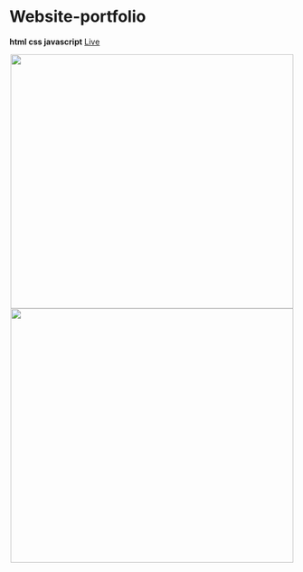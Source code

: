 # Website-portfolio
**html css javascript**
[Live](http://okashuba.link/)

<p align="center">
   <img width="500" height="450" src="https://cdn.discordapp.com/attachments/359470187088576514/1100246497838256219/image.png">
   <img width="500" height="450" src="https://cdn.discordapp.com/attachments/359470187088576514/1100246622031581275/image.png">
</p>
